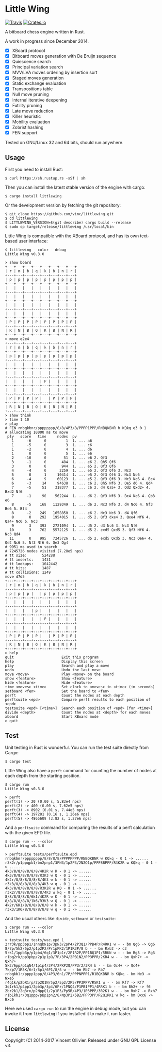 Little Wing
===========

[![Travis](https://img.shields.io/travis/vinc/littlewing.svg)]()
[![Crates.io](https://img.shields.io/crates/v/littlewing.svg)]()

A bitboard chess engine written in Rust.

A work in progress since December 2014.

- [x] XBoard protocol
- [x] Bitboard moves generation with De Bruijn sequence
- [x] Quiescence search
- [x] Principal variation search
- [x] MVV/LVA moves ordering by insertion sort
- [x] Staged moves generation
- [x] Static exchange evaluation
- [x] Transpositions table
- [x] Null move pruning
- [x] Internal iterative deepening
- [x] Futility pruning
- [x] Late move reduction
- [x] Killer heuristic
- [x] Mobility evaluation
- [x] Zobrist hashing
- [x] FEN support

Tested on GNU/Linux 32 and 64 bits, should run anywhere.


Usage
-----

First you need to install Rust:

    $ curl https://sh.rustup.rs -sSf | sh

Then you can install the latest stable version of the engine with cargo:

    $ cargo install littlewing

Or the development version by fetching the git repository:

    $ git clone https://github.com/vinc/littlewing.git
    $ cd littlewing
    $ LITTLEWING_VERSION=$(git describe) cargo build --release
    $ sudo cp target/release/littlewing /usr/local/bin

Little Wing is compatible with the XBoard protocol, and has its own text-based
user interface:

    $ littlewing --color --debug
    Little Wing v0.3.0

    > show board
    +---+---+---+---+---+---+---+---+
    | r | n | b | q | k | b | n | r |
    +---+---+---+---+---+---+---+---+
    | p | p | p | p | p | p | p | p |
    +---+---+---+---+---+---+---+---+
    |   |   |   |   |   |   |   |   |
    +---+---+---+---+---+---+---+---+
    |   |   |   |   |   |   |   |   |
    +---+---+---+---+---+---+---+---+
    |   |   |   |   |   |   |   |   |
    +---+---+---+---+---+---+---+---+
    |   |   |   |   |   |   |   |   |
    +---+---+---+---+---+---+---+---+
    | P | P | P | P | P | P | P | P |
    +---+---+---+---+---+---+---+---+
    | R | N | B | Q | K | B | N | R |
    +---+---+---+---+---+---+---+---+
    > move e2e4
    +---+---+---+---+---+---+---+---+
    | r | n | b | q | k | b | n | r |
    +---+---+---+---+---+---+---+---+
    | p | p | p | p | p | p | p | p |
    +---+---+---+---+---+---+---+---+
    |   |   |   |   |   |   |   |   |
    +---+---+---+---+---+---+---+---+
    |   |   |   |   |   |   |   |   |
    +---+---+---+---+---+---+---+---+
    |   |   |   |   | P |   |   |   |
    +---+---+---+---+---+---+---+---+
    |   |   |   |   |   |   |   |   |
    +---+---+---+---+---+---+---+---+
    | P | P | P | P |   | P | P | P |
    +---+---+---+---+---+---+---+---+
    | R | N | B | Q | K | B | N | R |
    +---+---+---+---+---+---+---+---+
    > show think
    > time 1 10
    > play
    # FEN rnbqkbnr/pppppppp/8/8/4P3/8/PPPP1PPP/RNBQKBNR b KQkq e3 0 1
    # allocating 10000 ms to move
     ply   score   time     nodes  pv
       1      -6      0         1  1. ... a6
       1      -5      0         3  1. ... c6
       1      -2      0         4  1. ... d6
       1       0      0         5  1. ... e6
       2     -10      0        51  1. ... e6 2. Qf3
       3      -1      0       484  1. ... e6 2. Qh5 Qf6
       3       0      0       944  1. ... e5 2. Qf3 Qf6
       4      -4      0      2259  1. ... e5 2. Qf3 Qf6 3. Nc3
       5       0      1     10414  1. ... e5 2. Qf3 Qf6 3. Nc3 Nc6
       6      -4      9     60123  1. ... e5 2. Qf3 Qf6 3. Nc3 Nc6 4. Bc4
       6      -3     14     94638  1. ... c6 2. Qh5 Nf6 3. Qe5 d6 4. Qd4
       7      -5     51    318377  1. ... c6 2. d4 Qa5+ 3. Qd2 Qxd2+ 4. Bxd2 Nf6
       7      -1     90    562244  1. ... d6 2. Qf3 Nf6 3. Bc4 Nc6 4. Qb3 e6
       8      -5    168   1129349  1. ... d6 2. Nc3 Nf6 3. d4 Nc6 4. Nf3 Be6 5. Bf4
       8      -2    249   1658850  1. ... e6 2. Nc3 Nc6 3. d4 Qf6
       8       0    292   1954015  1. ... d5 2. Qf3 dxe4 3. Qxe4 Nf6 4. Qa4+ Nc6 5. Nc3
       9       3    393   2721094  1. ... d5 2. d3 Nc6 3. Nc3 Nf6
      10       3    762   5572125  1. ... d5 2. exd5 Qxd5 3. Qf3 Nf6 4. Nc3 Qd4
      11       0    995   7245726  1. ... d5 2. exd5 Qxd5 3. Nc3 Qe6+ 4. Qe2 Nc6 5. Nf3 Nf6 6. Qe3 Qg4
    # 9951 ms used in search
    # 7245726 nodes visited (7.28e5 nps)
    # tt size:       524288
    # tt inserts:    1431
    # tt lookups:    1042442
    # tt hits:       1487
    # tt collisions: 1249
    move d7d5
    +---+---+---+---+---+---+---+---+
    | r | n | b | q | k | b | n | r |
    +---+---+---+---+---+---+---+---+
    | p | p | p |   | p | p | p | p |
    +---+---+---+---+---+---+---+---+
    |   |   |   |   |   |   |   |   |
    +---+---+---+---+---+---+---+---+
    |   |   |   | p |   |   |   |   |
    +---+---+---+---+---+---+---+---+
    |   |   |   |   | P |   |   |   |
    +---+---+---+---+---+---+---+---+
    |   |   |   |   |   |   |   |   |
    +---+---+---+---+---+---+---+---+
    | P | P | P | P |   | P | P | P |
    +---+---+---+---+---+---+---+---+
    | R | N | B | Q | K | B | N | R |
    +---+---+---+---+---+---+---+---+
    > help
    quit                      Exit this program
    help                      Display this screen
    play                      Search and play a move
    undo                      Undo the last move
    move <move>               Play <move> on the board
    show <feature>            Show <feature>
    hide <feature>            Hide <feature>
    time <moves> <time>       Set clock to <moves> in <time> (in seconds)
    setboard <fen>            Set the board to <fen>
    perft                     Count the nodes at each depth
    perftsuite <epd>          Compare perft results to each position of <epd>
    testsuite <epd> [<time>]  Search each position of <epd> [for <time>]
    divide <depth>            Count the nodes at <depth> for each moves
    xboard                    Start XBoard mode
    > quit

Test
----

Unit testing in Rust is wonderful. You can run the test suite directly
from Cargo:

    $ cargo test

Little Wing also have a `perft` command for counting the number of nodes at
each depth from the starting position.

    $ cargo run
    Little Wing v0.3.0

    > perft
    perft(1) -> 20 (0.00 s, 5.83e4 nps)
    perft(2) -> 400 (0.00 s, 7.62e5 nps)
    perft(3) -> 8902 (0.01 s, 7.44e5 nps)
    perft(4) -> 197281 (0.16 s, 1.26e6 nps)
    perft(5) -> 4865609 (3.82 s, 1.27e6 nps)


And a `perftsuite` command for comparing the results of a perft calculation
with the given EPD file.

    $ cargo run -- --color
    Little Wing v0.3.0

    > perftsuite tests/perftsuite.epd
    rnbqkbnr/pppppppp/8/8/8/8/PPPPPPPP/RNBQKBNR w KQkq - 0 1 -> ......
    r3k2r/p1ppqpb1/bn2pnp1/3PN3/1p2P3/2N2Q1p/PPPBBPPP/R3K2R w KQkq - 0 1 -> ......
    4k3/8/8/8/8/8/8/4K2R w K - 0 1 -> ......
    4k3/8/8/8/8/8/8/R3K3 w Q - 0 1 -> ......
    4k2r/8/8/8/8/8/8/4K3 w k - 0 1 -> ......
    r3k3/8/8/8/8/8/8/4K3 w q - 0 1 -> ......
    4k3/8/8/8/8/8/8/R3K2R w KQ - 0 1 -> ......
    r3k2r/8/8/8/8/8/8/4K3 w kq - 0 1 -> ......
    8/8/8/8/8/8/6k1/4K2R w K - 0 1 -> ......
    8/8/8/8/8/8/1k6/R3K3 w Q - 0 1 -> ......
    4k2r/6K1/8/8/8/8/8/8 w k - 0 1 -> ......
    r3k3/1K6/8/8/8/8/8/8 w q - 0 1 -> ......


And the usual others like `divide`, `setboard` or `testsuite`:

    $ cargo run -- --color
    Little Wing v0.3.0

    > testsuite tests/wac.epd 1
    2rr3k/pp3pp1/1nnqbN1p/3pN3/2pP4/2P3Q1/PPB4P/R4RK1 w - - bm Qg6 -> Qg6
    8/7p/5k2/5p2/p1p2P2/Pr1pPK2/1P1R3P/8 b - - bm Rxb2 -> c3
    5rk1/1ppb3p/p1pb4/6q1/3P1p1r/2P1R2P/PP1BQ1P1/5RKN w - - bm Rg3 -> Rg3
    r1bq2rk/pp3pbp/2p1p1pQ/7P/3P4/2PB1N2/PP3PPR/2KR4 w - - bm Qxh7+ -> Qxh7+
    5k2/6pp/p1qN4/1p1p4/3P4/2PKP2Q/PP3r2/3R4 b - - bm Qc4+ -> Qc4+
    7k/p7/1R5K/6r1/6p1/6P1/8/8 w - - bm Rb7 -> Rb7
    rnbqkb1r/pppp1ppp/8/4P3/6n1/7P/PPPNPPP1/R1BQKBNR b KQkq - bm Ne3 -> Nxe5
    r4q1k/p2bR1rp/2p2Q1N/5p2/5p2/2P5/PP3PPP/R5K1 w - - bm Rf7 -> Rf7
    3q1rk1/p4pp1/2pb3p/3p4/6Pr/1PNQ4/P1PB1PP1/4RRK1 b - - bm Bh2+ -> f6
    2br2k1/2q3rn/p2NppQ1/2p1P3/Pp5R/4P3/1P3PPP/3R2K1 w - - bm Rxh7 -> Rxh7
    r1b1kb1r/3q1ppp/pBp1pn2/8/Np3P2/5B2/PPP3PP/R2Q1RK1 w kq - bm Bxc6 -> Bxc6

Here we used `cargo run` to run the engine in debug mode, but you can invoke
it from `littlewing` if you installed it to make it run faster.


License
-------

Copyright (C) 2014-2017 Vincent Ollivier. Released under GNU GPL License v3.
